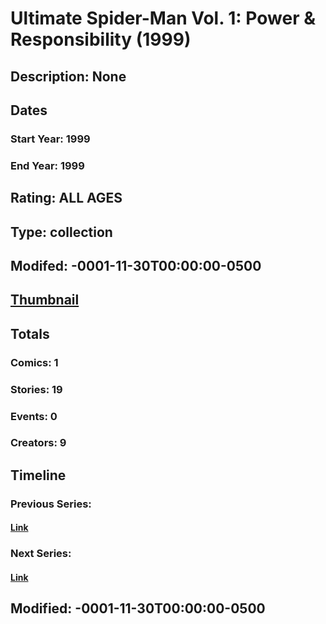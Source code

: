 # Ultimate Spider-Man Vol. 1: Power & Responsibility (1999)
## Description: None
## Dates
### Start Year: 1999
### End Year: 1999
## Rating: ALL AGES
## Type: collection
## Modifed: -0001-11-30T00:00:00-0500
## [Thumbnail](http://i.annihil.us/u/prod/marvel/i/mg/c/60/4bc66d539afd0.jpg)
## Totals
### Comics: 1
### Stories: 19
### Events: 0
### Creators: 9
## Timeline
### Previous Series: 
#### [Link]()
### Next Series: 
#### [Link]()
## Modified: -0001-11-30T00:00:00-0500